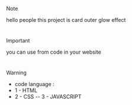 
> [!NOTE]
> hello people this project is card outer glow effect

#

> [!IMPORTANT]
> you can use from code in your website

#

> [!WARNING]
> - code language :
> - 1 - HTML
> - 2 - CSS
> -- 3 - JAVASCRIPT
